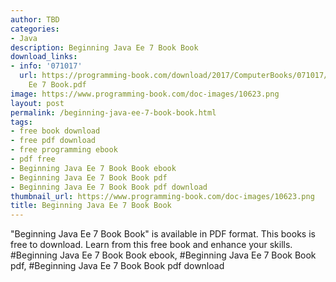 ```yaml
---
author: TBD
categories:
- Java
description: Beginning Java Ee 7 Book Book
download_links:
- info: '071017'
  url: https://programming-book.com/download/2017/ComputerBooks/071017/Beginning Java
    Ee 7 Book.pdf
image: https://www.programming-book.com/doc-images/10623.png
layout: post
permalink: /beginning-java-ee-7-book-book.html
tags:
- free book download
- free pdf download
- free programming ebook
- pdf free
- Beginning Java Ee 7 Book Book ebook
- Beginning Java Ee 7 Book Book pdf
- Beginning Java Ee 7 Book Book pdf download
thumbnail_url: https://www.programming-book.com/doc-images/10623.png
title: Beginning Java Ee 7 Book Book
---
```


 
<div class="item-desc text-justify">
  "Beginning Java Ee 7 Book Book" is available in PDF format. This books is free to download. Learn from this free book and enhance your skills.
  <br>
  #Beginning Java Ee 7 Book Book ebook, #Beginning Java Ee 7 Book Book pdf, #Beginning Java Ee 7 Book Book pdf download
</div>